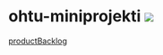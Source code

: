 # ohtu-miniprojekti ![](https://github.com/iidxTe/ohtu-miniprojekti/workflows/gradle/badge.svg)
[productBacklog](https://docs.google.com/spreadsheets/d/1jcgyrBhQjKcOjReRpKeF86ApAhfezBlr4MvJ3JAZQGc/edit?usp=sharing)

